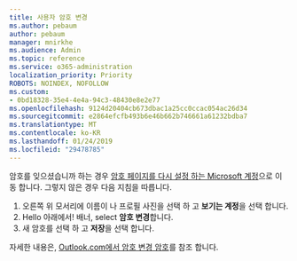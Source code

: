 ```yaml
---
title: 사용자 암호 변경
ms.author: pebaum
author: pebaum
manager: mnirkhe
ms.audience: Admin
ms.topic: reference
ms.service: o365-administration
localization_priority: Priority
ROBOTS: NOINDEX, NOFOLLOW
ms.custom:
- 0bd18328-35e4-4e4a-94c3-48430e8e2e77
ms.openlocfilehash: 9124d20404cb673dbac1a25cc0ccac054ac26d34
ms.sourcegitcommit: e2864efcfb493b6e46b662b746661a61232bdba7
ms.translationtype: MT
ms.contentlocale: ko-KR
ms.lasthandoff: 01/24/2019
ms.locfileid: "29478785"
---
```

암호를 잊으셨습니까 하는 경우 [암호 페이지를 다시 설정 하는 Microsoft 계정](https://go.microsoft.com/fwlink/p/?linkid=841909)으로 이동 합니다. 그렇지 않은 경우 다음 지침을 따릅니다.
  
1. 오른쪽 위 모서리에 이름이 나 프로필 사진을 선택 하 고 **보기는 계정**을 선택 합니다.
2. Hello 아래에서! 배너, select **암호 변경**합니다.
3. 새 암호를 선택 하 고 **저장**을 선택 합니다.

자세한 내용은, [Outlook.com에서 암호 변경 암호](https://support.office.com/article/2138d690-811c-4545-b2f3-e4dbe80c9735.aspx)를 참조 합니다.